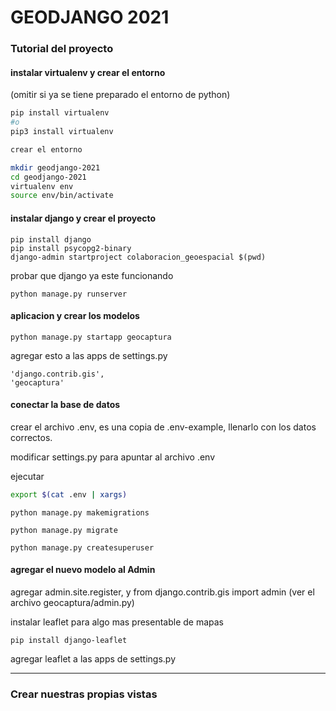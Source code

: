 # GEODJANGO 2021

### Tutorial del proyecto

#### instalar virtualenv  y crear el entorno
(omitir si ya se tiene preparado el entorno de python)

```bash
pip install virtualenv 
#o  
pip3 install virtualenv

crear el entorno

mkdir geodjango-2021
cd geodjango-2021
virtualenv env
source env/bin/activate
```

#### instalar django y crear el proyecto 

```
pip install django
pip install psycopg2-binary
django-admin startproject colaboracion_geoespacial $(pwd)
```

probar que django ya este funcionando

```
python manage.py runserver
```

#### aplicacion y crear los modelos

```
python manage.py startapp geocaptura
```

agregar esto a las apps de settings.py

```
'django.contrib.gis',
'geocaptura'
```

#### conectar la base de datos

crear el archivo .env, es una copia de .env-example, llenarlo con los datos correctos.

modificar settings.py para apuntar al archivo .env

ejecutar

```sh
export $(cat .env | xargs)
```

```
python manage.py makemigrations

python manage.py migrate

python manage.py createsuperuser
```

#### agregar el nuevo modelo al Admin

agregar admin.site.register, y from django.contrib.gis import admin (ver el archivo geocaptura/admin.py)


instalar leaflet para algo mas presentable de mapas

```
pip install django-leaflet
```
agregar leaflet a las apps de settings.py

---

### Crear nuestras propias vistas

